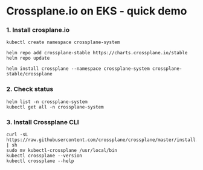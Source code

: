 # Crossplane.io on EKS - quick demo

### 1. Install crosplane.io

```
kubectl create namespace crossplane-system

helm repo add crossplane-stable https://charts.crossplane.io/stable
helm repo update

helm install crossplane --namespace crossplane-system crossplane-stable/crossplane

```

### 2. Check status

```
helm list -n crossplane-system
kubectl get all -n crossplane-system

```

### 3. Install Crossplane CLI

```
curl -sL https://raw.githubusercontent.com/crossplane/crossplane/master/install.sh | sh
sudo mv kubectl-crossplane /usr/local/bin
kubectl crossplane --version
kubectl crossplane --help

```
